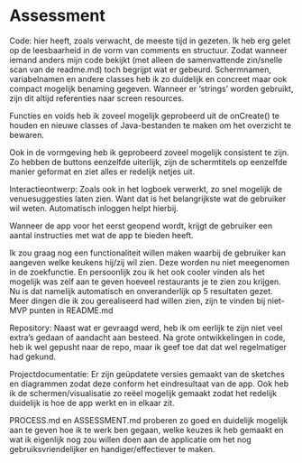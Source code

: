 <h1>Assessment </h1>

Code: hier heeft, zoals verwacht, de meeste tijd in gezeten. Ik heb erg gelet op de leesbaarheid in de vorm van comments en structuur. Zodat wanneer iemand anders mijn code bekijkt (met alleen de samenvattende zin/snelle scan van de readme.md) toch begrijpt wat er gebeurd. Schermnamen, variabelnamen en andere classes heb ik zo duidelijk en concreet maar ook compact mogelijk benaming gegeven. Wanneer er ‘strings’ worden gebruikt, zijn dit altijd referenties naar screen resources.

Functies en voids heb ik zoveel mogelijk geprobeerd uit de onCreate() te houden en nieuwe classes of Java-bestanden te maken om het overzicht te bewaren. 

Ook in de vormgeving heb ik geprobeerd zoveel mogelijk consistent te zijn. Zo hebben de buttons eenzelfde uiterlijk, zijn de schermtitels op eenzelfde manier geformat en ziet alles er redelijk netjes uit.

Interactieontwerp: Zoals ook in het logboek verwerkt, zo snel mogelijk de venuesuggesties laten zien. Want dat is het belangrijkste wat de gebruiker wil weten. Automatisch inloggen helpt hierbij.

Wanneer de app voor het eerst geopend wordt, krijgt de gebruiker een aantal instructies met wat de app te bieden heeft.

Ik zou graag nog een functionaliteit willen maken waarbij de gebruiker kan aangeven welke keukens hij/zij wil zien. Deze worden nu niet meegenomen in de zoekfunctie. En persoonlijk zou ik het ook cooler vinden als het mogelijk was zelf aan te geven hoeveel restaurants je te zien zou krijgen. Nu is dat namelijk automatisch en onveranderlijk op 5 resultaten gezet. Meer dingen die ik zou gerealiseerd had willen zien, zijn te vinden bij niet-MVP punten in README.md

Repository: Naast wat er gevraagd werd, heb ik om eerlijk te zijn niet veel extra’s gedaan of aandacht aan besteed. Na grote ontwikkelingen in code, heb ik wel gepusht naar de repo, maar ik geef toe dat dat wel regelmatiger had gekund. 

Projectdocumentatie: Er zijn geüpdatete versies gemaakt van de sketches en diagrammen zodat deze conform het eindresultaat van de app. Ook heb ik de schermen/visualisatie zo reëel mogelijk gemaakt zodat het redelijk duidelijk is hoe de app werkt en in elkaar zit.

PROCESS.md en ASSESSMENT.md proberen zo goed en duidelijk mogelijk aan te geven hoe ik te werk ben gegaan, welke keuzes ik heb gemaakt en wat ik eigenlijk nog zou willen doen aan de applicatie om het nog gebruiksvriendelijker en handiger/effectiever te maken.
